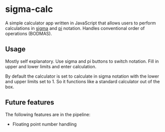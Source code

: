 # sigma-calc

A simple calculator app written in JavaScript that allows users to perform calculations in [sigma](https://en.wikipedia.org/wiki/Summation#Capital-sigma_notation) and [pi](https://en.wikipedia.org/wiki/Product_(mathematics)#:~:text=Product%20of%20sequences,is%20just%20that%20number%20itself) notation. Handles conventional order of operations (BODMAS). 

## Usage

Mostly self explanatory. Use sigma and pi buttons to switch notation. Fill in upper and lower limits and enter calculation.

By default the calculator is set to calculate in sigma notation with the lower and upper limits set to 1. So it functions like a standard calculator out of the box.

## Future features

The following features are in the pipeline:

- Floating point number handling

